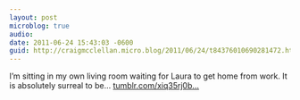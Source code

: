 ```yaml
---
layout: post
microblog: true
audio: 
date: 2011-06-24 15:43:03 -0600
guid: http://craigmcclellan.micro.blog/2011/06/24/t84376010690281472.html
---
```

I’m sitting in my own living room waiting for Laura to get home from work. It is absolutely surreal to be... [tumblr.com/xiq35rj0b...](http://tumblr.com/xiq35rj0bd)
